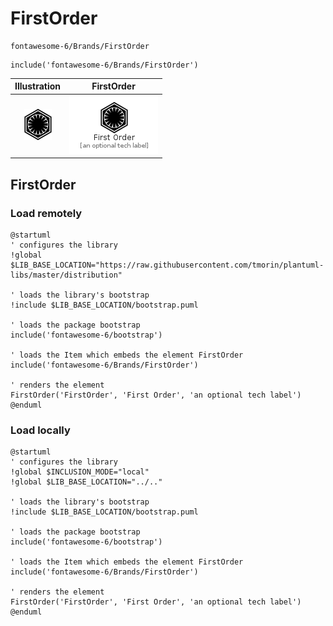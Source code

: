 # FirstOrder


```text
fontawesome-6/Brands/FirstOrder
```

```text
include('fontawesome-6/Brands/FirstOrder')
```



| Illustration | FirstOrder |
| :---: | :---: |
| ![illustration for Illustration](../../fontawesome-6/Brands/FirstOrder.png) | ![illustration for FirstOrder](../../fontawesome-6/Brands/FirstOrder.Local.png) |




## FirstOrder

### Load remotely
```plantuml
@startuml
' configures the library
!global $LIB_BASE_LOCATION="https://raw.githubusercontent.com/tmorin/plantuml-libs/master/distribution"

' loads the library's bootstrap
!include $LIB_BASE_LOCATION/bootstrap.puml

' loads the package bootstrap
include('fontawesome-6/bootstrap')

' loads the Item which embeds the element FirstOrder
include('fontawesome-6/Brands/FirstOrder')

' renders the element
FirstOrder('FirstOrder', 'First Order', 'an optional tech label')
@enduml
```

### Load locally
```plantuml
@startuml
' configures the library
!global $INCLUSION_MODE="local"
!global $LIB_BASE_LOCATION="../.."

' loads the library's bootstrap
!include $LIB_BASE_LOCATION/bootstrap.puml

' loads the package bootstrap
include('fontawesome-6/bootstrap')

' loads the Item which embeds the element FirstOrder
include('fontawesome-6/Brands/FirstOrder')

' renders the element
FirstOrder('FirstOrder', 'First Order', 'an optional tech label')
@enduml
```

